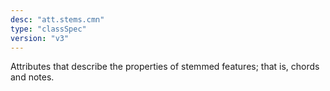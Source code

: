 ```yaml
---
desc: "att.stems.cmn"
type: "classSpec"
version: "v3"
---
```


Attributes that describe the properties of stemmed features; that is, chords and
notes.